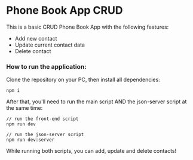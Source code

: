 # Phone Book App CRUD

This is a basic CRUD Phone Book App with the following features:

- Add new contact
- Update current contact data
- Delete contact

### How to run the application:

Clone the repository on your PC, then install all dependencies:

```npm i```

After that, you'll need to run the main script AND the json-server script at the same time:

```
// run the front-end script
npm run dev

// run the json-server script
npm run dev:server
```

While running both scripts, you can add, update and delete contacts!

